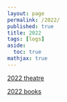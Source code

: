```yaml
---
layout: page
permalink: /2022/
published: true
title: 2022
tags: [logs]
aside:
  toc: true
mathjax: true
---
```


[2022 theatre](/2022theatre/)

[2022 books](/2022books/)
